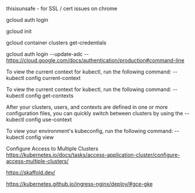thisisunsafe - for SSL / cert issues on chrome

gcloud auth login

gcloud init

gcloud container clusters get-credentials <clustername>

gcloud auth login --update-adc
-- https://cloud.google.com/docs/authentication/production#command-line

To view the current context for kubectl, run the following command:
--kubectl config current-context

To view the current context for kubectl, run the following command:
--kubectl config get-contexts

After your clusters, users, and contexts are defined in one or more configuration files, you can quickly switch between clusters by using the
--kubectl config use-context <my-cluster-name>

To view your environment's kubeconfig, run the following command:
-- kubectl config view

Configure Access to Multiple Clusters
https://kubernetes.io/docs/tasks/access-application-cluster/configure-access-multiple-clusters/


https://skaffold.dev/

https://kubernetes.github.io/ingress-nginx/deploy/#gce-gke

